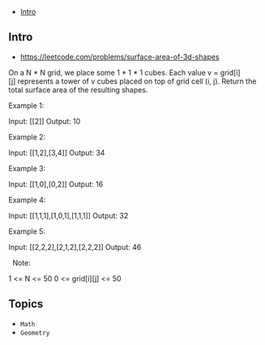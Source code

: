 - [Intro](#intro)

## Intro

- https://leetcode.com/problems/surface-area-of-3d-shapes

On a N * N grid, we place some 1 * 1 * 1 cubes.
Each value v = grid[i][j] represents a tower of v cubes placed on top of grid cell (i, j).
Return the total surface area of the resulting shapes.
 









Example 1:

Input: [[2]]
Output: 10


Example 2:

Input: [[1,2],[3,4]]
Output: 34


Example 3:

Input: [[1,0],[0,2]]
Output: 16


Example 4:

Input: [[1,1,1],[1,0,1],[1,1,1]]
Output: 32


Example 5:

Input: [[2,2,2],[2,1,2],[2,2,2]]
Output: 46

 
Note:

1 <= N <= 50
0 <= grid[i][j] <= 50








## Topics

- `Math`
- `Geometry`



